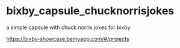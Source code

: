 # bixby_capsule_chucknorrisjokes

a simple capsule with chuck norris jokes for bixby

https://bixby-showcase.bemyapp.com/#/projects
